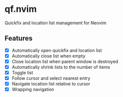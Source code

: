 # qf.nvim
Quickfix and location list management for Neovim

## Features

- [X] Automatically open quickfix and location list
- [X] Automatically close list when empty
- [X] Close location list when parent window is destroyed
- [X] Automatically shrink lists to the number of items
- [X] Toggle list
- [X] Follow cursor and select nearest entry
- [X] Navigate location list relative to cursor
- [X] Wrapping navigation
